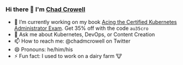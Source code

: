 ### Hi there 👋 I'm [Chad Crowell](https://www.polywork.com/chadmcrowell)

- 🔭 I’m currently working on my book [Acing the Certified Kubernetes Administrator Exam](https://www.manning.com/books/acing-the-certified-kubernetes-administrator-exam?utm_source=acingthecka&utm_medium=affiliate&utm_campaign=book_crowell_acing_6_8_22&a_aid=acingthecka&a_bid=5502c16b). Get 35% off with the code `au35cro`
- 💬 Ask me about Kubernetes, DevOps, or Content Creation
- 📫 How to reach me: @chadmcrowell on Twitter
- 😄 Pronouns: he/him/his
- ⚡ Fun fact: I used to work on a dairy farm 🐮
